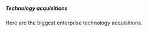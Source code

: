 <Card class="max-w-[250px]">
  <h5 class="mb-2 text-2xl font-bold tracking-tight text-gray-900 dark:text-white">Technology acquisitions</h5>
  <p class="font-normal leading-tight text-gray-700 dark:text-gray-400">Here are the biggest enterprise technology acquisitions.</p>
</Card>